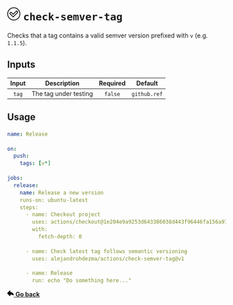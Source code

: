 # <picture><source media="(prefers-color-scheme: dark)" srcset="../.github/icons/check-semver-tag.svg"><img width=30 src="../.github/icons/check-semver-tag-light.svg"></picture> `check-semver-tag`

Checks that a tag contains a valid semver version prefixed with `v` (e.g. `1.1.5`).

## Inputs

| Input | Description | Required | Default |
| :--: | :--: | :--: | :--: |
| `tag` | The tag under testing | `false` | `github.ref` |

## Usage

```yaml
name: Release

on:
  push:
    tags: [v*]

jobs:
  release:
    name: Release a new version
    runs-on: ubuntu-latest
    steps:
      - name: Checkout project
        uses: actions/checkout@1e204e9a9253d643386038d443f96446fa156a97 # v2.3.5
        with:
          fetch-depth: 0

      - name: Check latest tag follows semantic versioning
        uses: alejandrohdezma/actions/check-semver-tag@v1

      - name: Release
        run: echo "Do something here..."
```

<a href="../README.md#available-actions"><img height=15 src="../.github/icons/go-back.svg"> <b>Go back</b></a>